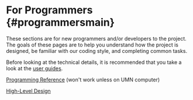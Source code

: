 For Programmers {#programmersmain}
===========
These sections are for new programmers and/or developers to the project. The goals of these pages are to help you understand how the project is designed, be familiar with our coding style, and completing common tasks.

Before looking at the technical details, it is recommended that you take a look at the [user guides](https://github.com/barded/code-portfolio/blob/master/University%20of%20Minnesota/Design%20and%20Development%20F%2018/PROJ/src/usersmain.md).

[Programming Reference](annotated.html)  (won't work unless on UMN computer)


[High-Level Design](https://github.com/barded/code-portfolio/blob/master/University%20of%20Minnesota/Design%20and%20Development%20F%2018/PROJ/src/design.md)

